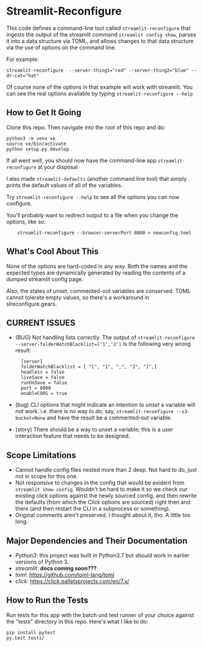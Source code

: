 # Streamlit-Reconfigure

This code defines a command-line tool called `streamlit-reconfigure` that ingests 
the output of the streamlit command `streamlit config show`, parses it into a data 
structure via TOML, and allows changes to that data structure via the use of options 
on the command line.

For example:

    streamlit-reconfigure  --server-thing1="red" --server-thing2="blue" --dr-cat="hat"

Of course none of the options in that example will work with streamlit. 
You can see the real options available by typing `streamlit-reconfigure --help`


## How to Get It Going

Clone this repo.  Then navigate into the root of this repo and do:

    python3 -m venv ve
    source ve/bin/activate
    python setup.py develop

If all went well, you should now have the command-line app `streamlit-reconfigure` at
your disposal.

I also made `streamlit-defaults` (another command line tool) that simply prints the 
default values of all of the variables.

Try `streamlit-reconfigure --help` to see all the options you can now configure.

You'll probably want to redirect output to a file when you change the options, like so:

        streamlit-reconfigure --browser-serverPort 8000 > newconfig.toml


## What's Cool About This

None of the options are hard-coded in any way.  Both the names and the expected types are 
dynamically generated by reading the contents of a dumped streamlit config page.

Also, the states of unset, commented-out variables are conserved.  TOML cannot tolerate 
empty values, so there's a workaround in slreconfigure.gears.


## CURRENT ISSUES

* (BUG) Not handling lists correctly.  The output of `streamlit-reconfigure --server-folderWatchBlacklist=['1','2']` is the following very wrong result:

        [server]
        folderWatchBlacklist = [ "[", "1", ",", "2", "]",]
        headless = false
        liveSave = false
        runOnSave = false
        port = 8000
        enableCORS = true

* (bug) CLI options that might indicate an intention to *unset* a variable will not work.  i.e. there is no way to do, say, `streamlit-reconfigure --s3-bucket=None` and have the result be a commented-out variable.
* (story) There should be a way to unset a variable; this is a user interaction feature that needs to be designed.


## Scope Limitations

* Cannot handle config files nested more than 2 deep.  Not hard to do, just not in scope for this one.
* Not responsive to changes in the config that would be evident from `streamlit show config`.  Wouldn't be hard to make it so we check our existing click options against the newly sourced config, and then rewrite the defaults (from which the Click options are sourced) right then and there (and then restart the CLI in a subprocess or something).
* Original comments aren't preserved.  I thought about it, tho.  A little too long.


## Major Dependencies and Their Documentation

* *Python3*: this project was built in Python3.7 but should work in earlier versions of Python 3.
* *streamlit*: **docs coming soon???**
* *toml*:  https://github.com/toml-lang/toml
* *click*:  https://click.palletsprojects.com/en/7.x/

## How to Run the Tests

Run tests for this app with the batch unit test runner of your choice
against the "tests" directory in this repo. Here's what I like to do:

    pip install pytest
    py.test tests/


